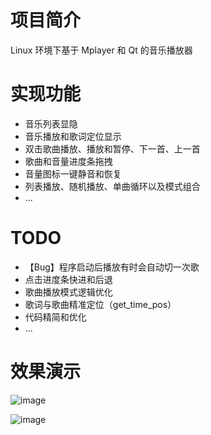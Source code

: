 # 项目简介
Linux 环境下基于 Mplayer 和 Qt 的音乐播放器

# 实现功能
- 音乐列表显隐
- 音乐播放和歌词定位显示
- 双击歌曲播放、播放和暂停、下一首、上一首
- 歌曲和音量进度条拖拽
- 音量图标一键静音和恢复
- 列表播放、随机播放、单曲循环以及模式组合
- ...
# TODO
- 【Bug】程序启动后播放有时会自动切一次歌
- 点击进度条快进和后退
- 歌曲播放模式逻辑优化
- 歌词与歌曲精准定位（get_time_pos）
- 代码精简和优化
- ...

# 效果演示

![image](https://github.com/likemuuxi/music_player/assets/85612715/7b534a48-0700-45a4-bcfc-b914bbc8aee6#w80)

![image](https://github.com/likemuuxi/music_player/assets/85612715/2e7e1a9c-f17c-449e-8366-90cb35dd336e#w80)

